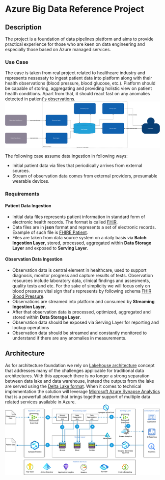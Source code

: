 # Azure Big Data Reference Project
## Description
The project is a foundation of data pipelines platform and aims to provide practical experience for those who are keen on data engineering and especially those based on Azure managed services.
### Use Case
The case is taken from real project related to healthcare industry and represents nessesaty to ingest patient data into platform along with their health observations (blood pressure, blood glucose, etc.). Platform should be capable of storing, aggregating and providing holistic view on patient health conditions. Apart from that, it should react fast on any anomalies detected in patient's observations.
![Context View](https://raw.githubusercontent.com/stanislav-zhurich/azure-big-data-reference-architecture/c43101f25d78ad5529473d51bafed27528e564c6/images/context-view-v2.drawio.svg)

The following case assume data ingestion in following ways:
 - Initial patient data via files that periodically arrives from external sources.
 - Stream of observation data comes from external providers, presumable wearable devices.
 ### Requirements
 #### Patient Data Ingestion
 
 - Initial data files represents patient information in standard  form of electronic health records. The format is called [FHIR](https://www.hl7.org/fhir/).
 - Data files are in **json** format and represents a set of electronic records. Example of such file is [FHIRE Patient](https://build.fhir.org/patient-example.json.html).
 - Files are taken from data source system on a daily basis via **Batch Ingestion Layer**, stored, processed, aggregated within **Data Storage Layer** and exposed  to **Serving Layer**.
#### Observation Data Ingestion
- Observation data is central element in healthcare, used to support diagnosis, monitor progress and capture results of tests. Observation resources include laboratory data, clinical findings and assesments, quality tests and etc. For the sake of simplicity we will focus only on blood pressure vital sign that's represents by following schema [FHIR Blood Pressure](https://www.hl7.org/fhir/observation-example-bloodpressure.html).
- Observations are streamed into platform and consumed by **Streaming Ingestion Layer**.
- After that observation data is processed, optimized, aggregated and stored within **Data Storage Layer**.
- Observation data should be exposed via Serving Layer for reporting and lookup operations
- Observation data should be streamed and constantly monitored to understand if there are any anomalies in measurements.

## Architecture
As for architecture foundation we rely on  [Lakehouse architecture](https://dbricks.co/38dVKYc) concept that addresses many of the challenges applicable for traditional data architectures. With this approach there is no longer a strong separation between data lake and data warehouse, instead the outputs from the lake are served using the [Delta Lake format](https://docs.databricks.com/delta/index.html). When it comes to technical implementation the solution will leverage [Microsoft Azure Synapse Analytics](https://learn.microsoft.com/en-us/azure/synapse-analytics/overview-what-is) that is a powerfull platform that brings together support of multiple data related services available in Azure.
![Component View](https://raw.githubusercontent.com/stanislav-zhurich/azure-big-data-reference-architecture/main/images/component-view-v1.drawio.png)


